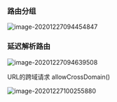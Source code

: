 ### 路由分组

![image-20201227094454847](C:\Users\刘莹莹\AppData\Roaming\Typora\typora-user-images\image-20201227094454847.png)

### 延迟解析路由

![image-20201227094639508](C:\Users\刘莹莹\AppData\Roaming\Typora\typora-user-images\image-20201227094639508.png)

URL的跨域请求 allowCrossDomain()

![image-20201227100255880](C:\Users\刘莹莹\AppData\Roaming\Typora\typora-user-images\image-20201227100255880.png)